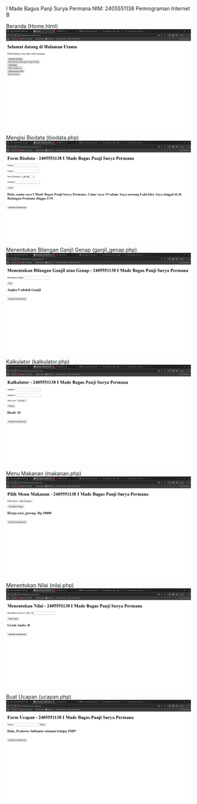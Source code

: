 I Made Bagus Panji Surya Permana
NIM: 2405551138
Pemrograman Internet B

Beranda (Home.html)
![alt text](https://github.com/Panji-Surya/2405551138_Tugas1/blob/main/Screenshoot/Screenshot%202025-09-15%20190731.png?raw=true)

Mengisi Biodata (biodata.php)
![alt text](https://github.com/Panji-Surya/2405551138_Tugas1/blob/main/Screenshoot/Screenshot%202025-09-15%20191045.png?raw=true)

Menentukan Bilangan Ganjil Genap (ganjil_genap.php)
![alt text](https://github.com/Panji-Surya/2405551138_Tugas1/blob/main/Screenshoot/Screenshot%202025-09-15%20191112.png?raw=true)

Kalkulator (kalkulator.php)
![alt text](https://github.com/Panji-Surya/2405551138_Tugas1/blob/main/Screenshoot/Screenshot%202025-09-15%20191325.png?raw=true)

Menu Makanan (makanan.php)
![alt text](https://github.com/Panji-Surya/2405551138_Tugas1/blob/main/Screenshoot/Screenshot%202025-09-15%20191355.png?raw=true)

Menentukan Nilai (nilai.php)
![alt text](https://github.com/Panji-Surya/2405551138_Tugas1/blob/main/Screenshoot/Screenshot%202025-09-15%20191435.png?raw=true)

Buat Ucapan (ucapan.php)
![alt text](https://github.com/Panji-Surya/2405551138_Tugas1/blob/main/Screenshoot/Screenshot%202025-09-15%20191509.png?raw=true)
